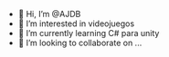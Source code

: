- 👋 Hi, I’m @AJDB
- 👀 I’m interested in videojuegos 
- 🌱 I’m currently learning C# para unity
- 💞️ I’m looking to collaborate on ...


<!---
AJDB/AJDB is a ✨ special ✨ repository because its `README.md` (this file) appears on your GitHub profile.
You can click the Preview link to take a look at your changes.
--->
